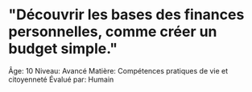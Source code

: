 # "Découvrir les bases des finances personnelles, comme créer un budget simple."

Âge: 10
Niveau: Avancé
Matière: Compétences pratiques de vie et citoyenneté
Évalué par: Humain